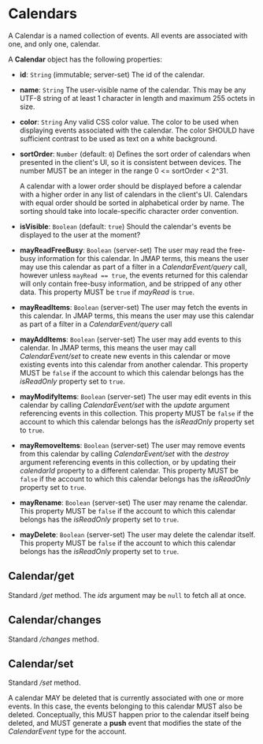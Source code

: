 # Calendars

A Calendar is a named collection of events. All events are associated with one, and only one, calendar.

A **Calendar** object has the following properties:

- **id**: `String` (immutable; server-set)
  The id of the calendar.
- **name**: `String`
  The user-visible name of the calendar. This may be any UTF-8 string of at least 1 character in length and maximum 255 octets in size.
- **color**: `String`
  Any valid CSS color value. The color to be used when displaying events associated with the calendar. The color SHOULD have sufficient contrast to be used as text on a white background.
- **sortOrder**: `Number` (default: `0`)
  Defines the sort order of calendars when presented in the client's UI, so it is
  consistent between devices. The number MUST be an integer in the range
  0 <= sortOrder < 2^31.

  A calendar with a lower order should be displayed before a calendar with
  a higher order in any list of calendars in the client's UI. Calendars with
  equal order should be sorted in alphabetical order by name. The sorting
  should take into locale-specific character order convention.
- **isVisible**: `Boolean` (default: `true`)
  Should the calendar's events be displayed to the user at the moment?
- **mayReadFreeBusy**: `Boolean` (server-set)
  The user may read the free-busy information for this calendar. In JMAP
  terms, this means the user may use this calendar as part of a filter in a
  *CalendarEvent/query* call, however unless `mayRead == true`, the events
  returned for this calendar will only contain free-busy information, and be stripped of any other data.
  This property MUST be `true` if *mayRead* is `true`.
- **mayReadItems**: `Boolean` (server-set)
  The user may fetch the events in this calendar. In JMAP terms, this means
  the user may use this calendar as part of a filter in a
  *CalendarEvent/query* call
- **mayAddItems**: `Boolean` (server-set)
  The user may add events to this calendar. In JMAP terms, this means the
  user may call *CalendarEvent/set* to create new events in this calendar or
  move existing events into this calendar from another calendar.
  This property MUST be `false` if the account to which this calendar belongs
  has the *isReadOnly* property set to `true`.
- **mayModifyItems**: `Boolean` (server-set)
  The user may edit events in this calendar by calling *CalendarEvent/set* with
  the *update* argument referencing events in this collection.
  This property MUST be `false` if the account to which this calendar belongs
  has the *isReadOnly* property set to `true`.
- **mayRemoveItems**: `Boolean` (server-set)
  The user may remove events from this calendar by calling *CalendarEvent/set*
  with the *destroy* argument referencing events in this collection, or by
  updating their *calendarId* property to a different calendar.
  This property MUST be `false` if the account to which this calendar belongs
  has the *isReadOnly* property set to `true`.
- **mayRename**: `Boolean` (server-set)
  The user may rename the calendar.
  This property MUST be `false` if the account to which this calendar belongs
  has the *isReadOnly* property set to `true`.
- **mayDelete**: `Boolean` (server-set)
  The user may delete the calendar itself.
  This property MUST be `false` if the account to which this calendar belongs
  has the *isReadOnly* property set to `true`.


## Calendar/get

Standard */get* method. The *ids* argument may be `null` to fetch all at once.

## Calendar/changes

Standard */changes* method.

## Calendar/set

Standard */set* method.

A calendar MAY be deleted that is currently associated with one or more events. In this case, the events belonging to this calendar MUST also be deleted. Conceptually, this MUST happen prior to the calendar itself being deleted, and MUST generate a **push** event that modifies the state of the *CalendarEvent* type for the account.
